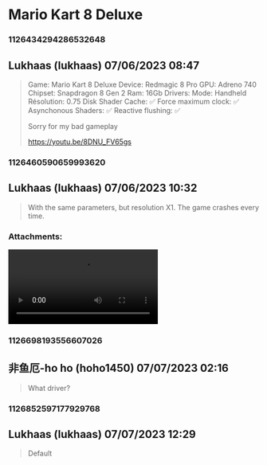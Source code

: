 # Mario Kart 8 Deluxe
### 1126434294286532648
## Lukhaas (lukhaas) 07/06/2023 08:47 

> Game: Mario Kart 8 Deluxe
> Device: Redmagic 8 Pro 
> GPU: Adreno 740
> Chipset: Snapdragon 8 Gen 2
> Ram: 16Gb
> Drivers: 
> Mode: Handheld
> Résolution: 0.75
> Disk Shader Cache: ✅
> Force maximum clock: ✅
> Asynchonous Shaders: ✅
> Reactive flushing: ✅
> 
> Sorry for my bad gameplay
> 
> https://youtu.be/8DNU_FV65gs

### 1126460590659993620
## Lukhaas (lukhaas) 07/06/2023 10:32 

> With the same parameters, but resolution X1. The game crashes every time.
### Attachments: 
![Screen_Record_2023-07-06-12-30-14.mp4](https://yuzudiscordbackup.s3.us-west-2.amazonaws.com/files-media/1126460590659993620_Screen_Record_2023-07-06-12-30-14.mp4)

### 1126698193556607026
## 非鱼厄-ho ho (hoho1450) 07/07/2023 02:16 

> What driver?

### 1126852597177929768
## Lukhaas (lukhaas) 07/07/2023 12:29 

> Default

